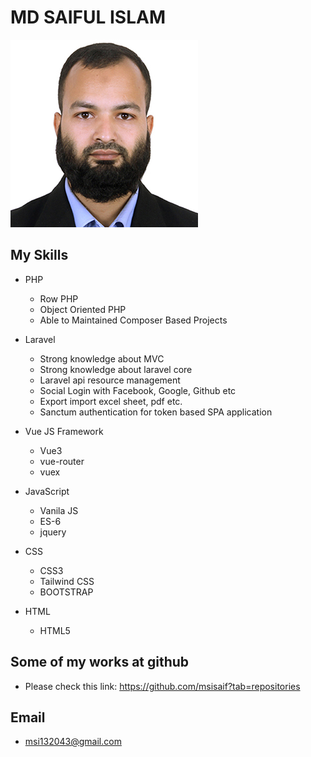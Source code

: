 # MD SAIFUL ISLAM

![Photo](https://github.com/msisaif/cv/blob/main/photo.jpg?raw=true)

## My Skills

- PHP
  - Row PHP
  - Object Oriented PHP
  - Able to Maintained Composer Based Projects

- Laravel
  - Strong knowledge about MVC
  - Strong knowledge about laravel core
  - Laravel api resource management
  - Social Login with Facebook, Google, Github etc
  - Export import excel sheet, pdf etc.
  - Sanctum authentication for token based SPA application

- Vue JS Framework
  - Vue3
  - vue-router
  - vuex

- JavaScript
  - Vanila JS
  - ES-6
  - jquery

- CSS
  - CSS3
  - Tailwind CSS
  - BOOTSTRAP

- HTML
  - HTML5

## Some of my works at github

- Please check this link: <https://github.com/msisaif?tab=repositories>

## Email

- msi132043@gmail.com
